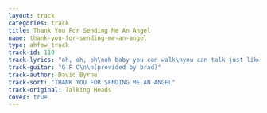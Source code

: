 ```yaml
---
layout: track
categories: track
title: Thank You For Sending Me An Angel
name: thank-you-for-sending-me-an-angel
type: ahfow_track
track-id: 110
track-lyrics: "oh, oh, oh\noh baby you can walk\nyou can talk just like me\nyou can walk/talk just like me\nyou can look\ntell me what you see\nyou can look\nyou won't see nothin' like me\n\noh, oh, oh\noh baby you can walk\nyou can talk just like me\nlittle girl you can walk/talk just like me\nif that's what's you wan't to do\nand you can look\nyou walk in circles around me\nbut first, i'll walk in circles around you\n\nround we go\nround the world we go\naye aye aye aye......\nyou can walk girl\nyou walk in circles around me\nbut first...\nshow me what you can do"
track-guitar: "G F C\n\n(provided by brad)"
track-author: David Byrne
track-sort: "THANK YOU FOR SENDING ME AN ANGEL"
track-original: Talking Heads
cover: true
---
```

